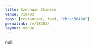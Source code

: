 ```yaml
---
title: Szechuan Chinese
venue: v18403
tags: [restaurant, food, "fhrs:50494"]
permalink: /v/18403/
layout: venue
---
```

null